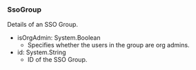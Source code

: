 ### SsoGroup
Details of an SSO Group.

- isOrgAdmin: System.Boolean
  - Specifies whether the users in the group are org admins.
- id: System.String
  - ID of the SSO Group.
